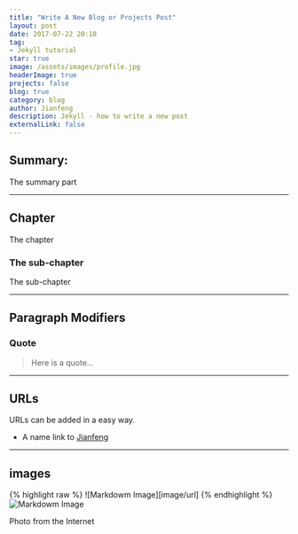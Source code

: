```yaml
---
title: "Write A New Blog or Projects Post"
layout: post
date: 2017-07-22 20:10
tag: 
- Jekyll tutorial
star: true
image: /assets/images/profile.jpg
headerImage: true
projects: false
blog: true
category: blog
author: Jianfeng
description: Jekyll - how to write a new post
externalLink: false
---
```


## Summary:

The summary part

---

## Chapter

The chapter

### The sub-chapter

The sub-chapter

---

## Paragraph Modifiers

### Quote

> Here is a quote...

---

## URLs

URLs can be added in a easy way.

* A name link to [Jianfeng](http://google.com/)

---

## images

{% highlight raw %}
![Markdowm Image][image/url]
{% endhighlight %}
![Markdowm Image][1]
<figcaption class="caption">Photo from the Internet</figcaption>

[1]: http://kune.fr/wp-content/uploads/2013/10/ghost-blog.jpg
